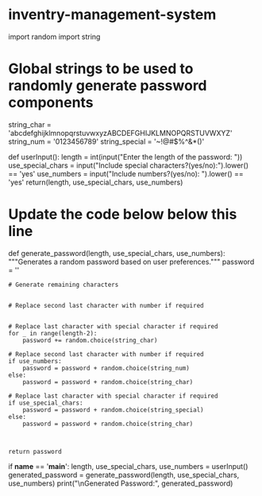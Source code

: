 # inventry-management-system
import random
import string

# Global strings to be used to randomly generate password components
string_char = 'abcdefghijklmnopqrstuvwxyzABCDEFGHIJKLMNOPQRSTUVWXYZ'
string_num = '0123456789'
string_special = '~!@#$%^&*()'

def userInput():
    length = int(input("Enter the length of the password: "))
    use_special_chars = input("Include special characters?(yes/no):").lower() == 'yes'
    use_numbers = input("Include numbers?(yes/no): ").lower() == 'yes'
    return(length, use_special_chars, use_numbers)

# Update the code below below this line
def generate_password(length, use_special_chars, use_numbers):
    """Generates a random password based on user preferences."""
    password = ''

    # Generate remaining characters
    

    # Replace second last character with number if required


    # Replace last character with special character if required
    for _ in range(length-2):
        password += random.choice(string_char)

    # Replace second last character with number if required
    if use_numbers:
        password = password + random.choice(string_num)
    else:
        password = password + random.choice(string_char)

    # Replace last character with special character if required
    if use_special_chars:
        password = password + random.choice(string_special)
    else:
        password = password + random.choice(string_char)



    return password


if __name__ == '__main__':
    length, use_special_chars, use_numbers = userInput()
    generated_password = generate_password(length, use_special_chars, use_numbers)
    print("\nGenerated Password:", generated_password)
